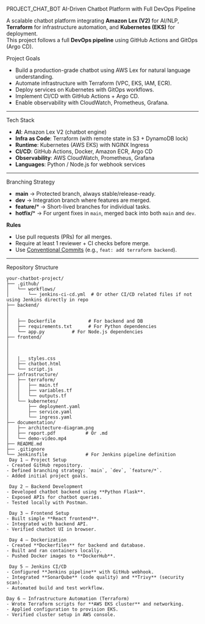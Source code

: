  PROJECT_CHAT_BOT
 AI-Driven Chatbot Platform with Full DevOps Pipeline

A scalable chatbot platform integrating **Amazon Lex (V2)** for AI/NLP, **Terraform** for infrastructure automation, and **Kubernetes (EKS)** for deployment.  
This project follows a full **DevOps pipeline** using GitHub Actions and GitOps (Argo CD).



Project Goals
- Build a production-grade chatbot using AWS Lex for natural language understanding.  
- Automate infrastructure with Terraform (VPC, EKS, IAM, ECR).  
- Deploy services on Kubernetes with GitOps workflows.  
- Implement CI/CD with GitHub Actions + Argo CD.  
- Enable observability with CloudWatch, Prometheus, Grafana.  

---

 Tech Stack
- **AI**: Amazon Lex V2 (chatbot engine)  
- **Infra as Code**: Terraform (with remote state in S3 + DynamoDB lock)  
- **Runtime**: Kubernetes (AWS EKS) with NGINX Ingress  
- **CI/CD**: GitHub Actions, Docker, Amazon ECR, Argo CD  
- **Observability**: AWS CloudWatch, Prometheus, Grafana  
- **Languages**: Python / Node.js for webhook services  

---

 Branching Strategy
- **main** → Protected branch, always stable/release-ready.  
- **dev** → Integration branch where features are merged.  
- **feature/*** → Short-lived branches for individual tasks.  
- **hotfix/*** → For urgent fixes in `main`, merged back into both `main` and `dev`.  

**Rules**  
- Use pull requests (PRs) for all merges.  
- Require at least 1 reviewer + CI checks before merge.  
- Use [Conventional Commits](https://www.conventionalcommits.org/) (e.g., `feat: add terraform backend`).  

---

 Repository Structure

```text
your-chatbot-project/
├── .github/
│   └── workflows/
│       └── jenkins-ci-cd.yml  # Or other CI/CD related files if not using Jenkins directly in repo
├── backend/
│   
│
│   ├── Dockerfile            # For backend and DB
│   ├── requirements.txt      # For Python dependencies
│   └── app.py          # For Node.js dependencies
├── frontend/
│   
│   
│   
│   |__ styles.css
│   ├── chatbot.html            
│   └── script.js          
├── infrastructure/
│   ├── terraform/
│   │   ├── main.tf
│   │   ├── variables.tf
│   │   └── outputs.tf
│   └── kubernetes/
│       ├── deployment.yaml
│       ├── service.yaml
│       └── ingress.yaml
├── documentation/
│   ├── architecture-diagram.png
│   ├── report.pdf           # Or .md
│   └── demo-video.mp4
├── README.md
├── .gitignore
└── Jenkinsfile              # For Jenkins pipeline definition
 Day 1 – Project Setup  
- Created GitHub repository.  
- Defined branching strategy: `main`, `dev`, `feature/*`.  
- Added initial project goals.  

 Day 2 – Backend Development  
- Developed chatbot backend using **Python Flask**.  
- Exposed APIs for chatbot queries.  
- Tested locally with Postman.  

 Day 3 – Frontend Setup  
- Built simple **React frontend**.  
- Integrated with backend API.  
- Verified chatbot UI in browser.  

 Day 4 – Dockerization  
- Created **Dockerfiles** for backend and database.  
- Built and ran containers locally.  
- Pushed Docker images to **DockerHub**.  

 Day 5 – Jenkins CI/CD  
- Configured **Jenkins pipeline** with GitHub webhook.  
- Integrated **SonarQube** (code quality) and **Trivy** (security scan).  
- Automated build and test workflow.  

Day 6 – Infrastructure Automation (Terraform)  
- Wrote Terraform scripts for **AWS EKS cluster** and networking.  
- Applied configuration to provision EKS.  
- Verified cluster setup in AWS console.  
